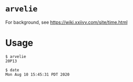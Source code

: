 # `arvelie`

For background, see https://wiki.xxiivv.com/site/time.html

# Usage

```
$ arvelie
20P13

$ date
Mon Aug 10 15:45:31 PDT 2020
```

